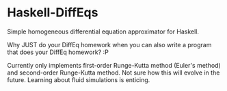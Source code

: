 # Haskell-DiffEqs
Simple homogeneous differential equation approximator for Haskell.

Why JUST do your DiffEq homework when you can also write a program that does your DiffEq homework? :P

Currently only implements first-order Runge-Kutta method (Euler's method) and second-order Runge-Kutta method. Not sure how this will evolve in the future. Learning about fluid simulations is enticing.
